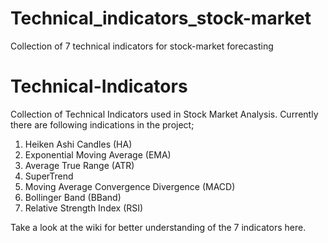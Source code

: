 # Technical_indicators_stock-market
Collection of 7 technical indicators for stock-market forecasting

# Technical-Indicators
Collection of Technical Indicators used in Stock Market Analysis. Currently there are following indications in the project;

1. Heiken Ashi Candles (HA)
2. Exponential Moving Average (EMA)
3. Average True Range (ATR)
4. SuperTrend
5. Moving Average Convergence Divergence (MACD)
6. Bollinger Band (BBand)
7. Relative Strength Index (RSI)


Take a look at the wiki for better understanding of the 7 indicators here.
